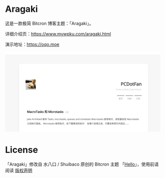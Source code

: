 # Aragaki
这是一款极简 Bitcron 博客主题：「Aragaki」。

详细介绍页：https://www.mywpku.com/aragaki.html

演示地址：https://oqo.moe

![screenshot](screenshots/aragaki.png)

# License

「Aragaki」修改自 水八口 / Shuibaco 原创的 Bitcron 主题 「[Hello](https://github.com/shuibaco/bitcron-themes/tree/master/01%20hello)」，使用前请阅读 [版权声明](https://github.com/shuibaco/bitcron-themes)

